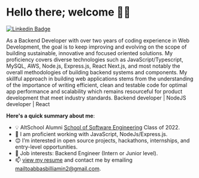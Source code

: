 # Hello there; welcome 👋🏾
[![Linkedin Badge](https://img.shields.io/badge/-abbasbilliamin-blue?style=for-the-badge&logo=Linkedin&logoColor=white&link=https://www.linkedin.com/in/abbasbilliamin)](https://www.linkedin.com/in/abbasbilliamin)

As a Backend Developer with over two years of coding experience in Web Development, the goal is to keep improving and evolving on the scope of building sustainable, innovative and focused oriented solutions. My proficiency covers diverse technologies such as JavaScript/Typescript, MySQL, AWS, Node.js, Express.js, React Next.js, and most notably the overall methodologies of building backend systems and components.
My skillful approach in building web applications stems from the understanding of the importance of writing efficient, clean and testable code for optimal app performance and scalability which remains resourceful for product development that meet industry standards.
Backend developer | NodeJS developer | React

**Here's a quick summary about me**:

- 💡  AltSchool Alumni [School of Software Engineering](https://altschoolafrica.com/schools/engineering) Class of 2022.
- 🌱 I am proficient working with JavaScript, NodeJs/Express.js.
- 😊 I’m interested in open source projects, hackathons, internships, and entry-level opportunities.
- 💼 Job interests: Backend Engineer (Intern or Junior level).
- 📫 [view my resume](https://docs.google.com/document/d/1hoU0BXB7DaSY3W332_WmHKdhjqWCAo_CUhOQ5bdTvi0/edit?usp=sharing) and contact me by emailing mailtoabbasbilliamin2@gmail.com.
